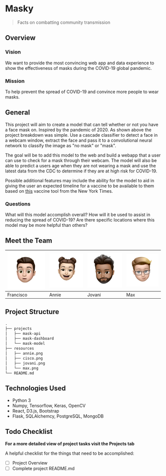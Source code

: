 # Masky

> Facts on combatting community transmission

## Overview
### Vision
We want to provide the most convincing web app and data experience to show the effectiveness of masks during the COVID-19 global pandemic.
### Mission
To help prevent the spread of COVID-19 and convince more people to wear masks.
## General
This project will aim to create a model that can tell whether or not you have a face mask on. Inspired by the pandemic of 2020.
As shown above the project breakdown was simple. Use a cascade classifier to detect a face in a webcam window, extract the face and pass it to a convolutional neural network to classify the image as "no mask" or "mask".

The goal will be to add this model to the web and build a webapp that a user can use to check for a mask through their webcam. The model will also be able to predict a users age when they are not wearing a mask and use the latest data from the CDC to determine if they are at high risk for COVID-19.

Possible additional features may include the ability for the model to aid in giving the user an expected timeline for a vaccine to be available to them based on [this](https://www.nytimes.com/interactive/2020/12/03/opinion/covid-19-vaccine-timeline.html) vaccine tool from the New York Times.
### Questions
What will this model accomplish overall?
How will it be used to assist in reducing the spread of COVID-19?
Are there specific locations where this model may be more helpful than others?
## Meet the Team

<img src="/resources/cisco.png" width="175" /> | <img src="resources/annie.png" width="175" /> | <img src="/resources/jovani.png" width="175" /> | <img src="resources/max.png" width="175" />
-- | -- | -- | --
Francisco | Annie | Jovani | Max

## Project Structure
```
.
├── projects
│   ├── mask-api
│   ├── mask-dashboard
│   └── mask-model
├── resources
│   ├── annie.png
│   ├── cisco.png
│   ├── jovani.png
│   └── max.png
└── README.md
```

## Technologies Used

- Python 3
- Numpy, Tensorflow, Keras, OpenCV
- React, D3.js, Bootstrap
- Flask, SQLAlchemcy, PostgreSQL, MongoDB

## Todo Checklist

**For a more detailed view of project tasks visit the Projects tab**

A helpful checklist for the things that need to be accomplished:

- [ ] Project Overview
- [ ] Complete project README.md
